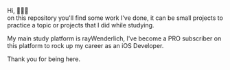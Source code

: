Hi, 🙋🏼‍♂️ <br>
on this repository you'll find some work I've done, it can be small projects to practice a topic or projects that I did while studying. <br>

My main study platform is rayWenderlich, I've become a PRO subscriber on this platform to rock up my career as an iOS Developer. <br>

Thank you for being here.
